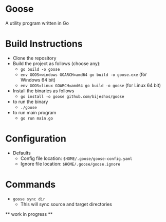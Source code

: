 # Goose
A utility program written in Go

# Build Instructions
- Clone the repository
- Build the project as follows (choose any):
    - `go build -o goose`
    - `env GOOS=windows GOARCH=amd64 go build -o goose.exe` (for Windows 64 bit)
    - `env GOOS=linux GOARCH=amd64 go build -o goose` (for Linux 64 bit)
- Install the binaries as follows
    - `go install -o goose github.com/bijeshos/goose`
- to run the binary    
    - `./goose`
- to run main program    
    - `go run main.go`

# Configuration
- Defaults
    - Config file location: `$HOME/.goose/goose-config.yaml`
    - Ignore file location: `$HOME/.goose/goose.ignore`
 

# Commands

- `goose sync dir`
    - This will sync source and target directories




** work in progress **